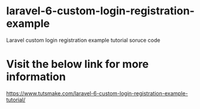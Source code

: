 # laravel-6-custom-login-registration-example
Laravel custom login registration example tutorial soruce code

# Visit the below link for more information
https://www.tutsmake.com/laravel-6-custom-login-registration-example-tutorial/
